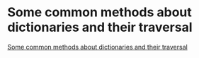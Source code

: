 # Some common methods about dictionaries and their traversal
[Some common methods about dictionaries and their traversal](https://aiwithcloud.com/2022/09/15/some_common_methods_about_dictionaries_and_their_traversal/)